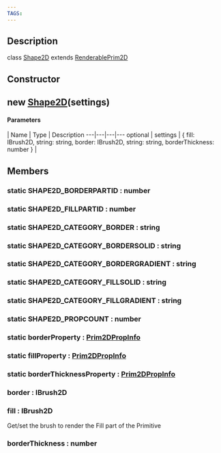 ```yaml
---
TAGS:
---
```

## Description

class [Shape2D](/classes/2.0/Shape2D) extends [RenderablePrim2D](/classes/2.0/RenderablePrim2D)



## Constructor

## new [Shape2D](/classes/2.0/Shape2D)(settings)



#### Parameters
 | Name | Type | Description
---|---|---|---
optional | settings | { fill: IBrush2D,  string: string,  border: IBrush2D,  string: string,  borderThickness: number } | 

## Members

### static SHAPE2D_BORDERPARTID : number



### static SHAPE2D_FILLPARTID : number



### static SHAPE2D_CATEGORY_BORDER : string



### static SHAPE2D_CATEGORY_BORDERSOLID : string



### static SHAPE2D_CATEGORY_BORDERGRADIENT : string



### static SHAPE2D_CATEGORY_FILLSOLID : string



### static SHAPE2D_CATEGORY_FILLGRADIENT : string



### static SHAPE2D_PROPCOUNT : number



### static borderProperty : [Prim2DPropInfo](/classes/2.0/Prim2DPropInfo)



### static fillProperty : [Prim2DPropInfo](/classes/2.0/Prim2DPropInfo)



### static borderThicknessProperty : [Prim2DPropInfo](/classes/2.0/Prim2DPropInfo)



### border : IBrush2D



### fill : IBrush2D

Get/set the brush to render the Fill part of the Primitive

### borderThickness : number



